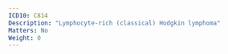 ```yaml
---
ICD10: C814
Description: "Lymphocyte-rich (classical) Hodgkin lymphoma"
Matters: No
Weight: 0
---
```


